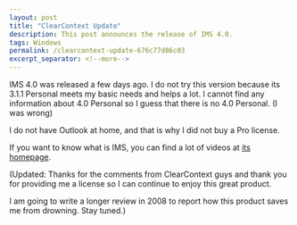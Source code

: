 ```yaml
---
layout: post
title: "ClearContext Update"
description: This post announces the release of IMS 4.0.
tags: Windows
permalink: /clearcontext-update-676c77d86c03
excerpt_separator: <!--more-->
---
```

IMS 4.0 was released a few days ago. I do not try this version because its 3.1.1 Personal meets my basic needs and helps a lot. I cannot find any information about 4.0 Personal so I guess that there is no 4.0 Personal. (I was wrong)

I do not have Outlook at home, and that is why I did not buy a Pro license.

If you want to know what is IMS, you can find a lot of videos at [its homepage](http://www.clearcontext.com/).

(Updated: Thanks for the comments from ClearContext guys and thank you for providing me a license so I can continue to enjoy this great product.

I am going to write a longer review in 2008 to report how this product saves me from drowning. Stay tuned.)
<!--more-->
